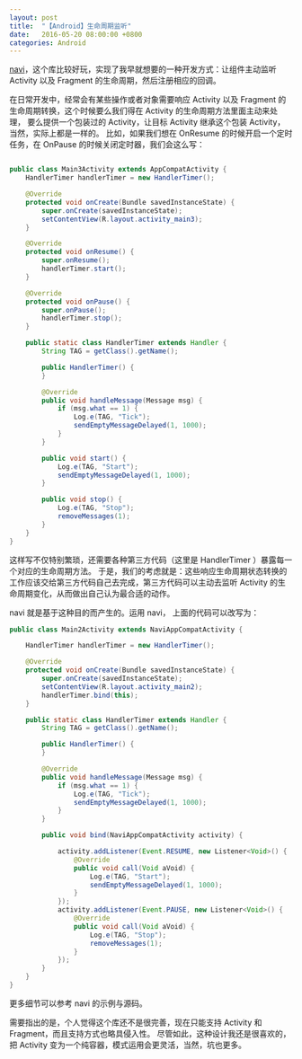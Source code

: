 ```yaml
---
layout: post
title:  "【Android】生命周期监听"
date:   2016-05-20 08:00:00 +0800
categories: Android
---
```

[navi](https://github.com/trello/navi)，这个库比较好玩，实现了我早就想要的一种开发方式：让组件主动监听 Activity 以及 Fragment 的生命周期，然后注册相应的回调。

在日常开发中，经常会有某些操作或者对象需要响应 Activity 以及 Fragment 的生命周期转换，这个时候要么我们得在 Activity 的生命周期方法里面主动来处理，
要么提供一个包装过的 Activity，让目标 Activity 继承这个包装 Activity，当然，实际上都是一样的。
比如，如果我们想在 OnResume 的时候开启一个定时任务，在 OnPause 的时候关闭定时器，我们会这么写：

```java

public class Main3Activity extends AppCompatActivity {
    HandlerTimer handlerTimer = new HandlerTimer();

    @Override
    protected void onCreate(Bundle savedInstanceState) {
        super.onCreate(savedInstanceState);
        setContentView(R.layout.activity_main3);
    }

    @Override
    protected void onResume() {
        super.onResume();
        handlerTimer.start();
    }

    @Override
    protected void onPause() {
        super.onPause();
        handlerTimer.stop();
    }

    public static class HandlerTimer extends Handler {
        String TAG = getClass().getName();

        public HandlerTimer() {
        }

        @Override
        public void handleMessage(Message msg) {
            if (msg.what == 1) {
                Log.e(TAG, "Tick");
                sendEmptyMessageDelayed(1, 1000);
            }
        }

        public void start() {
            Log.e(TAG, "Start");
            sendEmptyMessageDelayed(1, 1000);
        }

        public void stop() {
            Log.e(TAG, "Stop");
            removeMessages(1);
        }
    }
}
```

这样写不仅特别繁琐，还需要各种第三方代码（这里是 HandlerTimer ）暴露每一个对应的生命周期方法。
于是，我们的考虑就是：这些响应生命周期状态转换的工作应该交给第三方代码自己去完成，第三方代码可以主动去监听 Activity 的生命周期变化，从而做出自己认为最合适的动作。

navi 就是基于这种目的而产生的。运用 navi， 上面的代码可以改写为：

```java
public class Main2Activity extends NaviAppCompatActivity {

    HandlerTimer handlerTimer = new HandlerTimer();

    @Override
    protected void onCreate(Bundle savedInstanceState) {
        super.onCreate(savedInstanceState);
        setContentView(R.layout.activity_main2);
        handlerTimer.bind(this);
    }

    public static class HandlerTimer extends Handler {
        String TAG = getClass().getName();

        public HandlerTimer() {
        }

        @Override
        public void handleMessage(Message msg) {
            if (msg.what == 1) {
                Log.e(TAG, "Tick");
                sendEmptyMessageDelayed(1, 1000);
            }
        }

        public void bind(NaviAppCompatActivity activity) {

            activity.addListener(Event.RESUME, new Listener<Void>() {
                @Override
                public void call(Void aVoid) {
                    Log.e(TAG, "Start");
                    sendEmptyMessageDelayed(1, 1000);
                }
            });
            activity.addListener(Event.PAUSE, new Listener<Void>() {
                @Override
                public void call(Void aVoid) {
                    Log.e(TAG, "Stop");
                    removeMessages(1);
                }
            });
        }
    }
}
```

更多细节可以参考 navi 的示例与源码。

需要指出的是，个人觉得这个库还不是很完善，现在只能支持 Activity 和 Fragment，而且支持方式也略具侵入性。
尽管如此，这种设计我还是很喜欢的，把 Activity 变为一个纯容器，模式运用会更灵活，当然，坑也更多。














